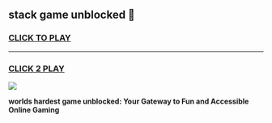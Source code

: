 
## stack game unblocked 👋
<h3>
<a href="https://premium.freeplayer.one?title=stack_game_unblocked&ref=13F">CLICK TO PLAY</a></h3>
<hr>

<h3>
<a href="https://premium.freeplayer.one?title=stack_game_unblocked&ref=13F">CLICK 2 PLAY</a>
  
</h3>

<a href="https://premium.freeplayer.one?title=stack_game_unblocked&ref=12F/"><img src="https://clearcache.store/games.png"></a>


**worlds hardest game unblocked: Your Gateway to Fun and Accessible Online Gaming**
